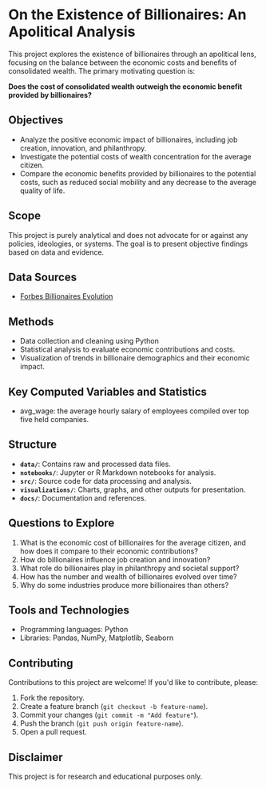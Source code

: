 # On the Existence of Billionaires: An Apolitical Analysis  

This project explores the existence of billionaires through an apolitical lens, focusing on the balance between the economic costs and benefits of consolidated wealth. The primary motivating question is:  

**Does the cost of consolidated wealth outweigh the economic benefit provided by billionaires?**

## Objectives  
- Analyze the positive economic impact of billionaires, including job creation, innovation, and philanthropy.  
- Investigate the potential costs of wealth concentration for the average citizen.  
- Compare the economic benefits provided by billionaires to the potential costs, such as reduced social mobility and any decrease to the average quality of life.  

## Scope  
This project is purely analytical and does not advocate for or against any policies, ideologies, or systems. The goal is to present objective findings based on data and evidence.  

## Data Sources  
- [Forbes Billionaires Evolution](https://www.kaggle.com/datasets/guillemservera/forbes-billionaires-1997-2023?select=billionaires_2024.csv)

## Methods  
- Data collection and cleaning using Python
- Statistical analysis to evaluate economic contributions and costs.  
- Visualization of trends in billionaire demographics and their economic impact.  

## Key Computed Variables and Statistics
- avg_wage: the average hourly salary of employees compiled over top five held companies.
## Structure  
- **`data/`**: Contains raw and processed data files.  
- **`notebooks/`**: Jupyter or R Markdown notebooks for analysis.  
- **`src/`**: Source code for data processing and analysis.  
- **`visualizations/`**: Charts, graphs, and other outputs for presentation.  
- **`docs/`**: Documentation and references.  

## Questions to Explore  
1. What is the economic cost of billionaires for the average citizen, and how does it compare to their economic contributions?  
2. How do billionaires influence job creation and innovation?  
3. What role do billionaires play in philanthropy and societal support?  
4. How has the number and wealth of billionaires evolved over time?  
5. Why do some industries produce more billionaires than others?  

## Tools and Technologies  
- Programming languages: Python
- Libraries: Pandas, NumPy, Matplotlib, Seaborn

## Contributing  
Contributions to this project are welcome! If you'd like to contribute, please:  
1. Fork the repository.  
2. Create a feature branch (`git checkout -b feature-name`).  
3. Commit your changes (`git commit -m "Add feature"`).  
4. Push the branch (`git push origin feature-name`).  
5. Open a pull request.  

## Disclaimer  
This project is for research and educational purposes only.  
